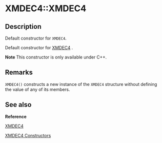 # XMDEC4::XMDEC4

## Description

Default constructor for `XMDEC4`.

Default constructor for [XMDEC4](https://learn.microsoft.com/windows/desktop/api/directxpackedvector/ns-directxpackedvector-xmdec4) .

**Note** This constructor is only available under C++.

## Remarks

`XMDEC4()` constructs a new instance of the `XMDEC4` structure without
defining the value of any of its members.

## See also

**Reference**

[XMDEC4](https://learn.microsoft.com/windows/desktop/api/directxpackedvector/ns-directxpackedvector-xmdec4)

[XMDEC4 Constructors](https://learn.microsoft.com/windows/desktop/dxmath/xmdec4-ctor)